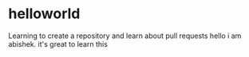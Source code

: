 # helloworld
Learning to create a repository and learn about pull requests
hello i am abishek. 
it's great to learn this
